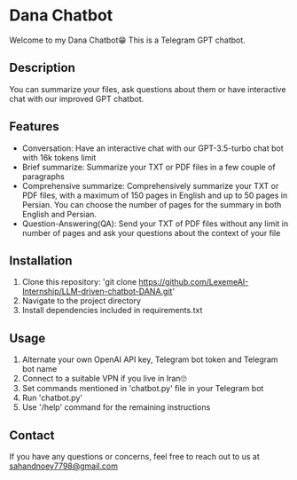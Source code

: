 # Dana Chatbot
Welcome to my Dana Chatbot😁 This is a Telegram GPT chatbot.
## Description
You can summarize your files, ask questions about them or have interactive chat with our improved GPT chatbot.

## Features
- Conversation: Have an interactive chat with our GPT-3.5-turbo chat bot with 16k tokens limit
- Brief summarize: Summarize your TXT or PDF files in a few couple of paragraphs
- Comprehensive summarize: Comprehensively summarize your TXT or PDF files, with a maximum of 150 pages in English and up to 50 pages in Persian. You can choose the number of pages for the summary in both English and Persian.
- Question-Answering(QA): Send your TXT of PDF files without any limit in number of pages and ask your questions about the context of your file

## Installation
1. Clone this repository: 'git clone https://github.com/LexemeAI-Internship/LLM-driven-chatbot-DANA.git'
2. Navigate to the project directory
3. Install dependencies included in requirements.txt

## Usage
1. Alternate your own OpenAI API key, Telegram bot token and Telegram bot name
2. Connect to a suitable VPN if you live in Iran🙄
3. Set commands mentioned in 'chatbot.py' file in your Telegram bot
4. Run 'chatbot.py'
5. Use '/help' command for the remaining instructions

## Contact
If you have any questions or concerns, feel free to reach out to us at sahandnoey7798@gmail.com